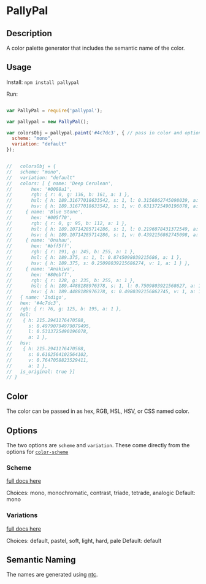 # PallyPal

## Description

A color palette generator that includes the semantic name of the color.

## Usage

Install: `npm install pallypal`

Run:

```javascript

var PallyPal = require('pallypal');

var pallypal = new PallyPal();

var colorsObj = pallypal.paint('#4c7dc3', { // pass in color and options
  scheme: "mono",
  variation: "default"
});


//   colorsObj = {
//   scheme: "mono",
//   variation: "default"
//   colors: [ { name: 'Deep Cerulean',
//       hex: '#0088a1',
//       rgb: { r: 0, g: 136, b: 161, a: 1 },
//       hsl: { h: 189.31677018633542, s: 1, l: 0.3156862745098039, a: 1 },
//       hsv: { h: 189.31677018633542, s: 1, v: 0.6313725490196078, a: 1 } },
//     { name: 'Blue Stone',
//       hex: '#005f70',
//       rgb: { r: 0, g: 95, b: 112, a: 1 },
//       hsl: { h: 189.10714285714286, s: 1, l: 0.2196078431372549, a: 1 },
//       hsv: { h: 189.10714285714286, s: 1, v: 0.4392156862745098, a: 1 } },
//     { name: 'Onahau',
//       hex: '#bff5ff',
//       rgb: { r: 191, g: 245, b: 255, a: 1 },
//       hsl: { h: 189.375, s: 1, l: 0.8745098039215686, a: 1 },
//       hsv: { h: 189.375, s: 0.25098039215686274, v: 1, a: 1 } },
//     { name: 'Anakiwa',
//       hex: '#80ebff',
//       rgb: { r: 128, g: 235, b: 255, a: 1 },
//       hsl: { h: 189.4488188976378, s: 1, l: 0.7509803921568627, a: 1 },
//       hsv: { h: 189.4488188976378, s: 0.4980392156862745, v: 1, a: 1 } },
//   { name: 'Indigo',
//   hex: '#4c7dc3',
//   rgb: { r: 76, g: 125, b: 195, a: 1 },
//   hsl:
//    { h: 215.2941176470588,
//      s: 0.49790794979079495,
//      l: 0.5313725490196078,
//      a: 1 },
//   hsv:
//    { h: 215.2941176470588,
//      s: 0.6102564102564102,
//      v: 0.7647058823529411,
//      a: 1 },
//   is_original: true }]
// }
```

## Color

The color can be passed in as hex, RGB, HSL, HSV, or CSS named color.

## Options

The two options are `scheme` and `variation`. These come directly from the options for [`color-scheme`](https://www.npmjs.com/package/color-scheme)

### Scheme

[full docs here](https://www.npmjs.com/package/color-scheme#schemes)

Choices: mono, monochromatic, contrast, triade, tetrade, analogic Default: mono

### Variations

[full docs here](https://www.npmjs.com/package/color-scheme#variations)

Choices: default, pastel, soft, light, hard, pale Default: default

## Semantic Naming

The names are generated using [ntc](https://www.npmjs.com/package/ntc).
